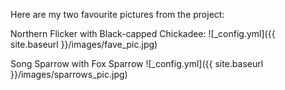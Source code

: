 Here are my two favourite pictures from the project:

Northern Flicker with Black-capped Chickadee:
![_config.yml]({{ site.baseurl }}/images/fave_pic.jpg)

Song Sparrow with Fox Sparrow
![_config.yml]({{ site.baseurl }}/images/sparrows_pic.jpg)
